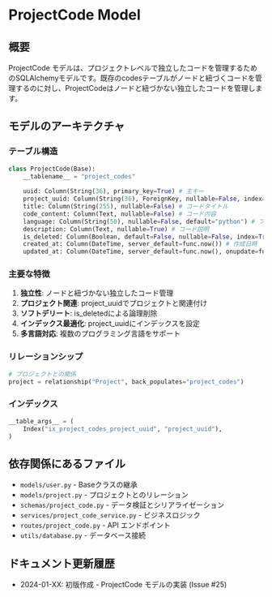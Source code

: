 # ProjectCode Model

## 概要

ProjectCode モデルは、プロジェクトレベルで独立したコードを管理するためのSQLAlchemyモデルです。既存のcodesテーブルがノードと紐づくコードを管理するのに対し、ProjectCodeはノードと紐づかない独立したコードを管理します。

## モデルのアーキテクチャ

### テーブル構造

```python
class ProjectCode(Base):
    __tablename__ = "project_codes"
    
    uuid: Column(String(36), primary_key=True) # 主キー
    project_uuid: Column(String(36), ForeignKey, nullable=False, index=True) # プロジェクトUUID
    title: Column(String(255), nullable=False) # コードタイトル
    code_content: Column(Text, nullable=False) # コード内容
    language: Column(String(50), nullable=False, default="python") # プログラミング言語
    description: Column(Text, nullable=True) # コード説明
    is_deleted: Column(Boolean, default=False, nullable=False, index=True) # ソフトデリートフラグ
    created_at: Column(DateTime, server_default=func.now()) # 作成日時
    updated_at: Column(DateTime, server_default=func.now(), onupdate=func.now()) # 更新日時
```

### 主要な特徴

1. **独立性**: ノードと紐づかない独立したコード管理
2. **プロジェクト関連**: project_uuidでプロジェクトと関連付け
3. **ソフトデリート**: is_deletedによる論理削除
4. **インデックス最適化**: project_uuidにインデックスを設定
5. **多言語対応**: 複数のプログラミング言語をサポート

### リレーションシップ

```python
# プロジェクトとの関係
project = relationship("Project", back_populates="project_codes")
```

### インデックス

```python
__table_args__ = (
    Index("ix_project_codes_project_uuid", "project_uuid"),
)
```

## 依存関係にあるファイル

- `models/user.py` - Baseクラスの継承
- `models/project.py` - プロジェクトとのリレーション
- `schemas/project_code.py` - データ検証とシリアライゼーション
- `services/project_code_service.py` - ビジネスロジック
- `routes/project_code.py` - API エンドポイント
- `utils/database.py` - データベース接続

## ドキュメント更新履歴

- 2024-01-XX: 初版作成 - ProjectCode モデルの実装 (Issue #25)